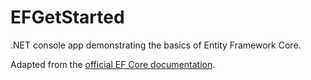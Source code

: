 # EFGetStarted

.NET console app demonstrating the basics of Entity Framework Core.

Adapted from the [official EF Core documentation](https://docs.microsoft.com/en-us/ef/core/get-started/overview/first-app?tabs=netcore-cli).
